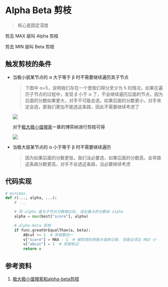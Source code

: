 # Alpha Beta 剪枝

> 核心是固定深度

剪去 MAX 层叫 Alpha 剪枝

剪去 MIN 层叫 Beta 剪枝

## 触发剪枝的条件

* 当极小层某节点的 α 大于等于 β 时不需要继续遍历其子节点

  > 下图中 α=5，说明我们存在一个使我们得分至少为 5 的情况，如果在遍历子节点的过程中，发现 β 小于 α 了，不会继续遍历后面的节点，因为后面的分数如果更大，对手不可能会选，如果后面的分数更小，对手肯定会选，那我们更加不能选这条路，因此不需要继续考虑了

  ![](https://ice-berg.coding.net/p/Other/d/imgur/git/raw/master/2021/11/12/202111121434589.jpg)

  对于[极大极小值搜索](MiniMax.md)一章的博弈树进行剪枝可得

  ![](https://ice-berg.coding.net/p/Other/d/imgur/git/raw/master/2021/11/12/202111121555618.jpg)

* 当极大层某节点的 α 小于等于 β 时不需要继续遍历

  > 因为如果后面的分数更低，我们没必要选，如果后面的分数高，会导致这条路分数更高，对手不会选这条路，没必要继续考虑


## 代码实现

```python
# minimax.
def r(..., alpha, ...):
    # ...

    # 将 alpha 值与子节点分数做比较, 选出最大的分数给 alpha
    alpha = max(best["score"], alpha)

    # alpha-beta 剪枝
    if func.greatOrEqualThan(a, beta):
        ABcut += 1  # 剪枝数加一
        v["score"] = MAX - 1  # 被剪枝的用极大值来记录, 但是必须比 MAX 小
        v["abcut"] = 1  # 剪枝标记
        return v
```



## 参考资料

1. [极大极小值搜索和alpha-beta剪枝](https://www.codetd.com/article/7205806)
